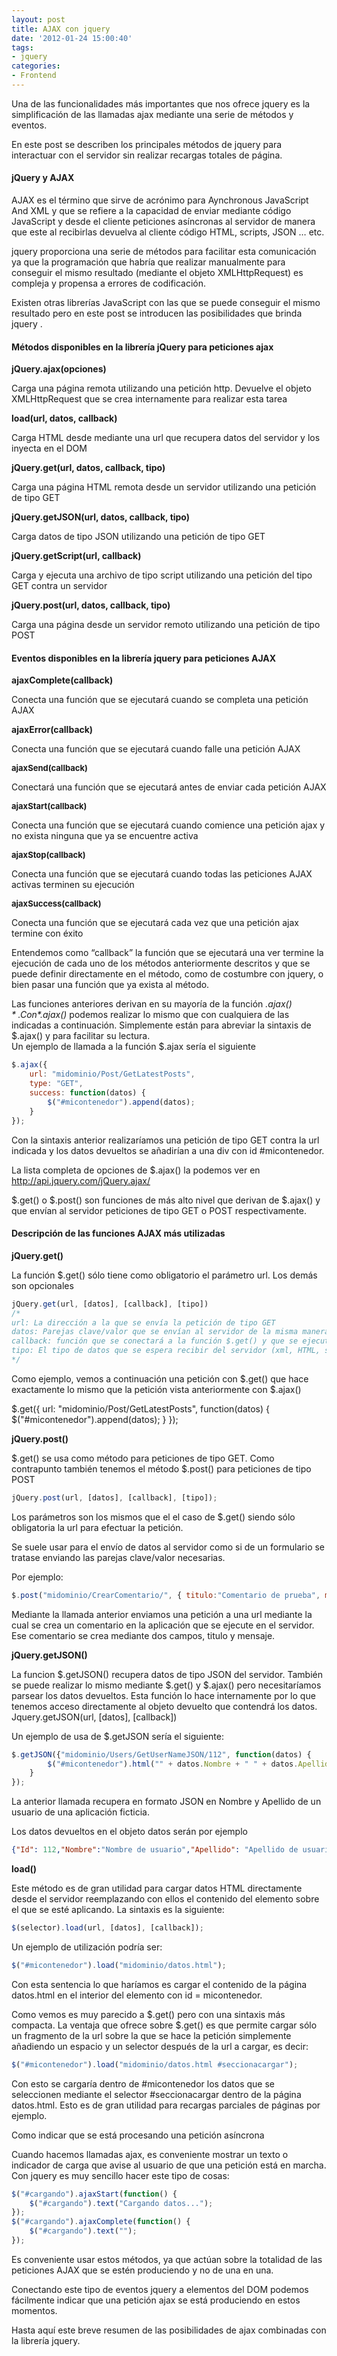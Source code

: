 ```yaml
---
layout: post
title: AJAX con jquery
date: '2012-01-24 15:00:40'
tags:
- jquery
categories:
- Frontend
---
```


Una de las funcionalidades más importantes que nos ofrece jquery es la simplificación de las llamadas ajax mediante una serie de métodos y eventos.

En este post se describen los principales métodos de jquery para interactuar con el servidor sin realizar recargas totales de página.

#### jQuery y AJAX

AJAX es el término que sirve de acrónimo para Aynchronous JavaScript And XML y que se refiere a la capacidad de enviar mediante código JavaScript y desde el cliente peticiones asíncronas al servidor de manera que este al recibirlas devuelva al cliente código HTML, scripts, JSON … etc.

jquery proporciona una serie de métodos para facilitar esta comunicación ya que la programación que habría que realizar manualmente para conseguir el mismo resultado (mediante el objeto XMLHttpRequest) es compleja y propensa a errores de codificación.

Existen otras librerías JavaScript con las que se puede conseguir el mismo resultado pero en este post se introducen las posibilidades que brinda jquery .

#### Métodos disponibles en la librería jQuery para peticiones ajax

**jQuery.ajax(opciones)**

Carga una página remota utilizando una petición http. Devuelve el objeto XMLHttpRequest que se crea internamente para realizar esta tarea

**load(url, datos, callback)**

Carga HTML desde mediante una url que recupera datos del servidor y los inyecta en el DOM

**jQuery.get(url, datos, callback, tipo)**

Carga una página HTML remota desde un servidor utilizando una petición de tipo GET

**jQuery.getJSON(url, datos, callback, tipo)**

Carga datos de tipo JSON utilizando una petición de tipo GET

**jQuery.getScript(url, callback)**

Carga y ejecuta una archivo de tipo script utilizando una petición del tipo GET contra un servidor

**jQuery.post(url, datos, callback, tipo)**

Carga una página desde un servidor remoto utilizando una petición de tipo POST

#### Eventos disponibles en la librería jquery para peticiones AJAX

**ajaxComplete(callback)**

Conecta una función que se ejecutará cuando se completa una petición AJAX

**ajaxError(callback)**

Conecta una función que se ejecutará cuando falle una petición AJAX

<span style="font-size: small;">**ajaxSend(callback)**</span>

Conectará una función que se ejecutará antes de enviar cada petición AJAX

**<span style="font-size: small;">ajaxStart(callback)</span>**

Conecta una función que se ejecutará cuando comience una petición ajax y no exista ninguna que ya se encuentre activa

**<span style="font-size: small;">ajaxStop(callback)</span>**

Conecta una función que se ejecutará cuando todas las peticiones AJAX activas terminen su ejecución

**<span style="font-size: small;">ajaxSuccess(callback)</span>**

Conecta una función que se ejecutará cada vez que una petición ajax termine con éxito

Entendemos como “callback” la función que se ejecutará una ver termine la ejecución de cada uno de los métodos anteriormente descritos y que se puede definir directamente en el método, como de costumbre con jquery, o bien pasar una función que ya exista al método.

Las funciones anteriores derivan en su mayoría de la función *$.ajax()*. Con *$.ajax()* podemos realizar lo mismo que con cualquiera de las indicadas a continuación. Simplemente están para abreviar la sintaxis de $.ajax() y para facilitar su lectura.  
Un ejemplo de llamada a la función $.ajax sería el siguiente

```javascript
$.ajax({ 
    url: "midominio/Post/GetLatestPosts", 
    type: "GET", 
    success: function(datos) { 
        $("#micontenedor").append(datos); 
    } 
});
```

Con la sintaxis anterior realizaríamos una petición de tipo GET contra la url indicada y los datos devueltos se añadirían a una div con id #micontenedor.

La lista completa de opciones de $.ajax() la podemos ver en http://api.jquery.com/jQuery.ajax/

$.get() o $.post() son funciones de más alto nivel que derivan de $.ajax() y que envían al servidor peticiones de tipo GET o POST respectivamente.

#### Descripción de las funciones AJAX más utilizadas

**jQuery.get()**

La función $.get() sólo tiene como obligatorio el parámetro url. Los demás son opcionales

```javascript
jQuery.get(url, [datos], [callback], [tipo])
/*
url: La dirección a la que se envía la petición de tipo GET
datos: Parejas clave/valor que se envían al servidor de la misma manera que cualquier petición de tipo GET
callback: función que se conectará a la función $.get() y que se ejecutará una vez finalizada la petición
tipo: El tipo de datos que se espera recibir del servidor (xml, HTML, script, json, jsonp o text)
*/
```

Como ejemplo, vemos a continuación una petición con $.get() que hace exactamente lo mismo que la petición vista anteriormente con $.ajax()

$.get({ url: "midominio/Post/GetLatestPosts", function(datos) { $("#micontenedor").append(datos); } });

**jQuery.post()**

$.get() se usa como método para peticiones de tipo GET. Como contrapunto también tenemos el método $.post() para peticiones de tipo POST

```javascript
jQuery.post(url, [datos], [callback], [tipo]);
```

Los parámetros son los mismos que el el caso de $.get() siendo sólo obligatoria la url para efectuar la petición.

Se suele usar para el envío de datos al servidor como si de un formulario se tratase enviando las parejas clave/valor necesarias.

Por ejemplo:

```javascript
$.post("midominio/CrearComentario/", { titulo:"Comentario de prueba", mensaje: "El mensaje de prueba" });
```

Mediante la llamada anterior enviamos una petición a una url mediante la cual se crea un comentario en la aplicación que se ejecute en el servidor. Ese comentario se crea mediante dos campos, titulo y mensaje.

**jQuery.getJSON()**

La funcion $.getJSON() recupera datos de tipo JSON del servidor. También se puede realizar lo mismo mediante $.get() y $.ajax() pero necesitaríamos parsear los datos devueltos. Esta función lo hace internamente por lo que tenemos acceso directamente al objeto devuelto que contendrá los datos.  
Jquery.getJSON(url, [datos], [callback])

Un ejemplo de usa de $.getJSON sería el siguiente:

```javascript
$.getJSON({"midominio/Users/GetUserNameJSON/112", function(datos) {
        $("#micontenedor").html("" + datos.Nombre + " " + datos.Apellido + ""); 
    } 
});
```

La anterior llamada recupera en formato JSON en Nombre y Apellido de un usuario de una aplicación ficticia.

Los datos devueltos en el objeto datos serán por ejemplo

```json
{"Id": 112,"Nombre":"Nombre de usuario","Apellido": "Apellido de usuario"}
```

**load()**

Este método es de gran utilidad para cargar datos HTML directamente desde el servidor reemplazando con ellos el contenido del elemento sobre el que se esté aplicando. La sintaxis es la siguiente:

```javascript
$(selector).load(url, [datos], [callback]);
```

Un ejemplo de utilización podría ser:

```javascript
$("#micontenedor").load("midominio/datos.html");
```

Con esta sentencia lo que haríamos es cargar el contenido de la página datos.html en el interior del elemento con id = micontenedor.

Como vemos es muy parecido a $.get() pero con una sintaxis más compacta. La ventaja que ofrece sobre $.get() es que permite cargar sólo un fragmento de la url sobre la que se hace la petición simplemente añadiendo un espacio y un selector después de la url a cargar, es decir:

```javascript
$("#micontenedor").load("midominio/datos.html #seccionacargar");
```

Con esto se cargaría dentro de #micontenedor los datos que se seleccionen mediante el selector #seccionacargar dentro de la página datos.html. Esto es de gran utilidad para recargas parciales de páginas por ejemplo.

Como indicar que se está procesando una petición asíncrona

Cuando hacemos llamadas ajax, es conveniente mostrar un texto o indicador de carga que avise al usuario de que una petición está en marcha. Con jquery es muy sencillo hacer este tipo de cosas:

```javascript
$("#cargando").ajaxStart(function() {
    $("#cargando").text("Cargando datos...");
});
$("#cargando").ajaxComplete(function() {
    $("#cargando").text("");
});
```

Es conveniente usar estos métodos, ya que actúan sobre la totalidad de las peticiones AJAX que se estén produciendo y no de una en una.

Conectando este tipo de eventos jquery a elementos del DOM podemos fácilmente indicar que una petición ajax se está produciendo en estos momentos.

Hasta aquí este breve resumen de las posibilidades de ajax combinadas con la librería jquery.


